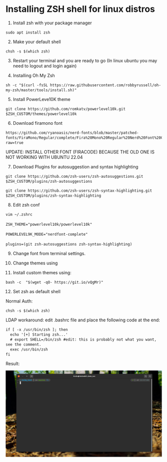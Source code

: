 # Installing ZSH shell for linux distros
1. Install zsh with your package manager
```
sudo apt install zsh
```
2. Make your default shell

```
chsh -s $(which zsh)
```

3. Restart your terminal and you are ready to go (In linux ubuntu you may need to logout and login again)

4. Installing Oh My Zsh

```
sh -c "$(curl -fsSL https://raw.githubusercontent.com/robbyrussell/oh-my-zsh/master/tools/install.sh)"
```

5. Install PowerLeve10K theme

```
git clone https://github.com/romkatv/powerlevel10k.git $ZSH_CUSTOM/themes/powerlevel10k
```

6. Download firamono font 

```
https://github.com/ryanoasis/nerd-fonts/blob/master/patched-fonts/FiraMono/Regular/complete/Fira%20Mono%20Regular%20Nerd%20Font%20Complete.otf?raw=true
```

UPDATE:
INSTALL OTHER FONT (FIRACODE) BECAUSE THE OLD ONE IS NOT WORKING WITH UBUNTU 22.04

7. Download Plugins for autosuggestion and syntax highlighting

```
git clone https://github.com/zsh-users/zsh-autosuggestions.git $ZSH_CUSTOM/plugins/zsh-autosuggestions
```

```
git clone https://github.com/zsh-users/zsh-syntax-highlighting.git $ZSH_CUSTOM/plugins/zsh-syntax-highlighting
```

8. Edit zsh conf

```
vim ~/.zshrc

ZSH_THEME="powerlevel10k/powerlevel10k"

POWERLEVEL9K_MODE="nerdfont-complete"

plugins=(git zsh-autosuggestions zsh-syntax-highlighting)
```

9. Change font from terminal settings.

10. Change themes using 

11. Install custom themes using:

```
bash -c  "$(wget -qO- https://git.io/vQgMr)"
```

12. Set zsh as default shell

Normal Auth:

```
chsh -s $(which zsh)
```

LDAP workaround: edit .bashrc file and place the following code at the end:

```
if [ -x /usr/bin/zsh ]; then
  echo '[+] Starting zsh...'
  # export SHELL=/bin/zsh #edit: this is probably not what you want, see the comment.
  exec /usr/bin/zsh
fi
```


Result:

![alt text](sc_zsh.png "Zsh Screenshoot")
